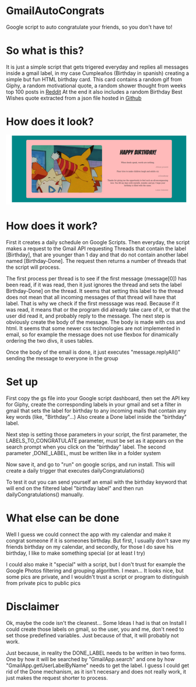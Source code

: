 # GmailAutoCongrats
Google script to auto congratulate your friends, so you don't have to!


<h1>So what is this?</h1>
It is just a simple script that gets trigered everyday and replies all messages inside a gmail label, in my case <it>Cumpleaños</it> (Birthday in spanish) creating a simple but fun HTML birthday card. This card contains a random gif from Giphy, a random motivational quote, a random shower thought from weeks top 100 posts in 
<a href="https://www.reddit.com/r/Showerthoughts/top/?t=week ">Reddit</a>
At the end it also includes a random Birthday Best Wishes quote extracted from a json file hosted in  <a href="https://github.com/itriplek/birthday-quotes-with-relationships/blob/master/birthday-quotes-with-relationship-formatted.json">Github</a>

<h1>How does it look?</h1>

<img src="https://github.com/lukilukeskywalker/GmailAutoCongrats/blob/main/pickachubirthday.png">


<h1>How does it work?</h1>
First it creates a daily schedule on Google Scripts. Then everyday, the script makes a request to the Gmail API requesting Threads that contain the label [Birthday], that are younger than 1 day and that do not contain another label named [Birthday-Done]. The request then returns a number of threads that the script will process. <p></p>
The first process per thread is to see if the first message (message[0]) has been read, if it was read, then it just ignores the thread and sets the label Birthday-Done] on the thread. It seems that setting this label to the thread does not mean that all incoming messages of that thread will have that label. That is why we check if the first messsage was read. Because if it was read, it means that or the program did already take care of it, or that the user did read it, and probably reply to the message. The next step is obviously create the body of the message. The body is made with css and html. It seems that some newer css technologies are not implemented in email, so for example the message does not use flexbox for dinamically ordering the two divs, it uses tables.
<p></p>Once the body of the email is done, it just executes "message.replyAll()" sending the message to everyone in the group



<h1>Set up</h1>
First copy the gs file into your Google script dashboard, then set the API key for Giphy, create the corresponding labels in your gmail and set a filter in gmail that sets the label for birthday to any incoming mails that contain any key words (like, "Birthday"...) Also create a Done label inside the "birthday" label.
<p></p> Next step is setting those parameters in your script, the first parameter, the LABELS_TO_CONGRATULATE parameter, must be set as it appears on the search prompt when you click on the "birthday" label. The second parameter ,DONE_LABEL, must be written like in a folder system
<p></p>Now save it, and go to "run" on google scrips, and run install. This will create a daily trigger that executes dailyCongratulations() 

<p></p> To test it out you can send yourself an email with the birthday keyword that will end on the filtered label "birthday label" and then run dailyCongratulations() manually.

<h1>What else can be done</h1>

Well I guess we could connect the app with my calendar and make it congrat someone if it is someones birthday. But first, I usually don't save my friends birthday on my calendar, and secondly, for those I do save his birthday, I like to make something special (or at least I try)
<p></p>I could also make it "special" with a script, but I don't trust for example the Google Photos filtering and grouping algorithm. I mean... It looks nice, but some pics are private, and I wouldn't trust a script or program to distinguish from private pics to public pics

<h1>Disclaimer</h1>
Ok, maybe the code isn't the cleanest... Some Ideas I had is that on Install I could create those labels on gmail, so the user, you and me, don't need to set those predefined variables. Just because of that, it will probably not work. <p></p>Just because, in reality the DONE_LABEL needs to be written in two forms. One by how it will be searched by "GmailApp.search" and one by how "GmailApp.getUserLabelByName" needs to get the label. I guess I could get rid of the Done mechanism, as it isn't necesary and does not really work, it just makes the request shorter to process. 
